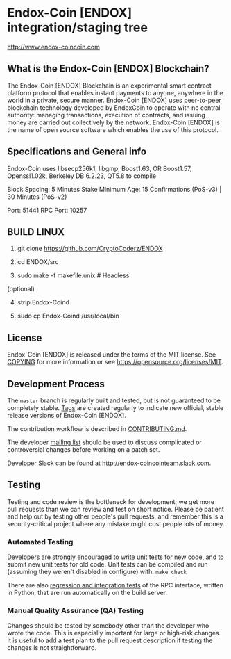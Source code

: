 Endox-Coin [ENDOX] integration/staging tree
=====================================

http://www.endox-coincoin.com

What is the Endox-Coin [ENDOX] Blockchain?
---------------------------

The Endox-Coin [ENDOX] Blockchain is an experimental smart contract platform protocol that enables 
instant payments to anyone, anywhere in the world in a private, secure manner. 
Endox-Coin [ENDOX] uses peer-to-peer blockchain technology developed by EndoxCoin to operate
with no central authority: managing transactions, execution of contracts, and 
issuing money are carried out collectively by the network. Endox-Coin [ENDOX] is the name of 
open source software which enables the use of this protocol.

Specifications and General info
------------------
Endox-Coin uses libsecp256k1,
			  libgmp,
			  Boost1.63,
			  OR Boost1.57,  
			  Openssl1.02k,
			  Berkeley DB 6.2.23,
			  QT5.8 to compile


Block Spacing: 5 Minutes
Stake Minimum Age: 15 Confirmations (PoS-v3) | 30 Minutes (PoS-v2)

Port: 51441
RPC Port: 10257


BUILD LINUX
-----------
1) git clone https://github.com/CryptoCoderz/ENDOX

2) cd ENDOX/src

3) sudo make -f makefile.unix            # Headless

(optional)

4) strip Endox-Coind

5) sudo cp Endox-Coind /usr/local/bin

License
-------

Endox-Coin [ENDOX] is released under the terms of the MIT license. See [COPYING](COPYING) for more
information or see https://opensource.org/licenses/MIT.

Development Process
-------------------

The `master` branch is regularly built and tested, but is not guaranteed to be
completely stable. [Tags](https://github.com/CryptoCoderz/ENDOX/tags) are created
regularly to indicate new official, stable release versions of Endox-Coin [ENDOX].

The contribution workflow is described in [CONTRIBUTING.md](CONTRIBUTING.md).

The developer [mailing list](https://lists.linuxfoundation.org/mailman/listinfo/bitcoin-dev)
should be used to discuss complicated or controversial changes before working
on a patch set.

Developer Slack can be found at http://endox-coincointeam.slack.com.

Testing
-------

Testing and code review is the bottleneck for development; we get more pull
requests than we can review and test on short notice. Please be patient and help out by testing
other people's pull requests, and remember this is a security-critical project where any mistake might cost people
lots of money.

### Automated Testing

Developers are strongly encouraged to write [unit tests](/doc/unit-tests.md) for new code, and to
submit new unit tests for old code. Unit tests can be compiled and run
(assuming they weren't disabled in configure) with: `make check`

There are also [regression and integration tests](/qa) of the RPC interface, written
in Python, that are run automatically on the build server.

### Manual Quality Assurance (QA) Testing

Changes should be tested by somebody other than the developer who wrote the
code. This is especially important for large or high-risk changes. It is useful
to add a test plan to the pull request description if testing the changes is
not straightforward.

